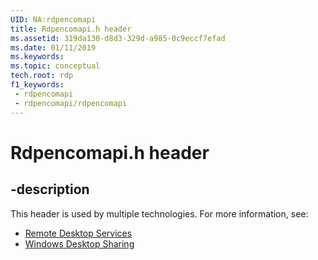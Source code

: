 ```yaml
---
UID: NA:rdpencomapi
title: Rdpencomapi.h header
ms.assetid: 319da130-d8d3-329d-a985-0c9eccf7efad
ms.date: 01/11/2019
ms.keywords: 
ms.topic: conceptual
tech.root: rdp
f1_keywords:
 - rdpencomapi
 - rdpencomapi/rdpencomapi
---
```


# Rdpencomapi.h header


## -description

This header is used by multiple technologies. For more information, see:

- [Remote Desktop Services](../_termserv/index.md)
- [Windows Desktop Sharing](../_rdp/index.md)

